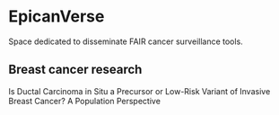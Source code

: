 # EpicanVerse
Space dedicated to disseminate FAIR cancer surveillance tools.

## Breast cancer research
Is Ductal Carcinoma in Situ a Precursor or Low-Risk Variant of Invasive Breast Cancer?
A Population Perspective

